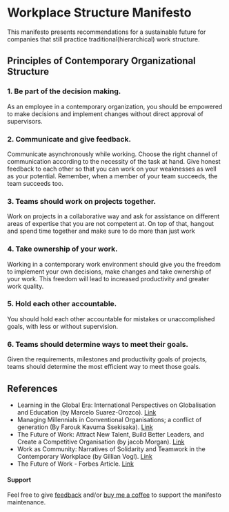 # Workplace Structure Manifesto
This manifesto presents recommendations for a sustainable future for companies that still practice traditional(hierarchical) work structure.

## Principles of Contemporary Organizational Structure
### 1. Be part of the decision making.
As an employee in a contemporary organization, you should be empowered to make decisions and implement changes without direct approval of supervisors. 

### 2. Communicate and give feedback.
Communicate asynchronously while working. Choose the right channel of communication according to the necessity of the task at hand. 
Give honest feedback to each other so that you can work on your weaknesses as well as your potential. Remember, when a member of your team succeeds, the team succeeds too.

### 3. Teams should work on projects together.
Work on projects in a collaborative way and ask for assistance on different areas of expertise that you are not competent at. On top of that, hangout and spend time together and make sure to do more than just work 

### 4. Take ownership of your work.
Working in a contemporary work environment should give you the freedom to implement your own decisions, make changes and take ownership of your work. 
This freedom will lead to increased productivity and greater work quality.

### 5. Hold each other accountable.
You should hold each other accountable for mistakes or unaccomplished goals, with less or without supervision.

### 6. Teams should determine ways to meet their goals.
Given the requirements, milestones and productivity goals of projects, teams should determine the most efficient way to meet those goals. 

## References
- Learning in the Global Era: International Perspectives on Globalisation and Education (by Marcelo Suarez-Orozco). [Link](https://books.google.co.ke/books?id=PH2TgkJy4CQC&printsec=frontcover&dq=Learning+in+the+Global+Era:+International+Perspectives+on+Globalization+and+Education&hl=sw&sa=X&ved=0ahUKEwjT9aKjgrDnAhVLTsAKHRZHAfUQ6AEIKjAA#v=onepage&q=teamwork&f=false)
- Managing Millennials in Conventional Organisations; a conflict of generation (By Farouk Kavuma Ssekisaka). [Link](https://books.google.co.ke/books?id=GBCZDwAAQBAJ&dq=contemporary+workplace+structure+goals&source=gbs_navlinks_s)
- The Future of Work: Attract New Talent, Build Better Leaders, and Create a Competitive Organisation (by jacob Morgan). [Link](https://books.google.co.ke/books?id=MtU5BAAAQBAJ&printsec=frontcover&source=gbs_ge_summary_r&cad=0#v=onepage&q&f=false)
- Work as Community: Narratives of Solidarity and Teamwork in the Contemporary Workplace (by Gillian Vogl). [Link](https://journals.sagepub.com/doi/abs/10.5153/sro.1933)
- The Future of Work - Forbes Article. [Link](https://www.forbes.com/sites/bernardmarr/2019/07/15/the-future-of-work-5-important-ways-jobs-will-change-in-the-4th-industrial-revolution/#7042b98f54c7)

#### Support
Feel free to give [feedback](dickson.isaiah6@gmail.com) and/or [buy me a coffee](https://www.buymeacoffee.com/oTBJOYk) to support the manifesto maintenance.
